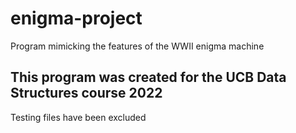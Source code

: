 # enigma-project
Program mimicking the features of the WWII enigma machine

## This program was created for the UCB Data Structures course 2022

Testing files have been excluded
